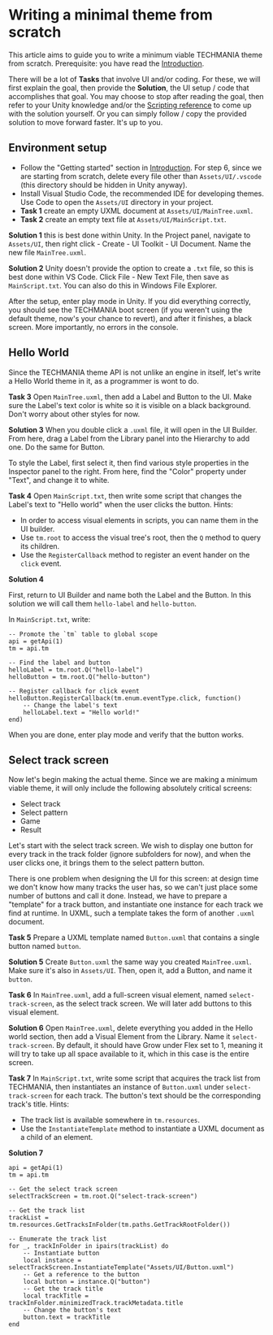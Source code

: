 # Writing a minimal theme from scratch

This article aims to guide you to write a minimum viable TECHMANIA theme from scratch. Prerequisite: you have read the [Introduction](Introduction.md).

There will be a lot of **Tasks** that involve UI and/or coding. For these, we will first explain the goal, then provide the **Solution**, the UI setup / code that accomplishes that goal. You may choose to stop after reading the goal, then refer to your Unity  knowledge and/or the [Scripting reference](Scripting_reference.md) to come up with the solution yourself. Or you can simply follow / copy the provided solution to move forward faster. It's up to you.

## Environment setup

* Follow the "Getting started" section in [Introduction](Introduction.md). For step 6, since we are starting from scratch, delete every file other than `Assets/UI/.vscode` (this directory should be hidden in Unity anyway).
* Install Visual Studio Code, the recommended IDE for developing themes. Use Code to open the `Assets/UI` directory in your project.
* **Task 1** create an empty UXML document at `Assets/UI/MainTree.uxml`.
* **Task 2** create an empty text file at `Assets/UI/MainScript.txt`.

**Solution 1** this is best done within Unity. In the Project panel, navigate to `Assets/UI`, then right click - Create - UI Toolkit - UI Document. Name the new file `MainTree.uxml`.

**Solution 2** Unity doesn't provide the option to create a `.txt` file, so this is best done within VS Code. Click File - New Text File, then save as `MainScript.txt`. You can also do this in Windows File Explorer.

After the setup, enter play mode in Unity. If you did everything correctly, you should see the TECHMANIA boot screen (if you weren't using the default theme, now's your chance to revert), and after it finishes, a black screen. More importantly, no errors in the console.

## Hello World

Since the TECHMANIA theme API is not unlike an engine in itself, let's write a Hello World theme in it, as a programmer is wont to do.

**Task 3** Open `MainTree.uxml`, then add a Label and Button to the UI. Make sure the Label's text color is white so it is visible on a black background. Don't worry about other styles for now.

**Solution 3** When you double click a `.uxml` file, it will open in the UI Builder. From here, drag a Label from the Library panel into the Hierarchy to add one. Do the same for Button.

To style the Label, first select it, then find various style properties in the Inspector panel to the right. From here, find the "Color" property under "Text", and change it to white.

**Task 4** Open `MainScript.txt`, then write some script that changes the Label's text to "Hello world" when the user clicks the button. Hints:
* In order to access visual elements in scripts, you can name them in the UI builder.
* Use `tm.root` to access the visual tree's root, then the `Q` method to query its children.
* Use the `RegisterCallback` method to register an event hander on the `click` event.

**Solution 4**

First, return to UI Builder and name both the Label and the Button. In this solution we will call them `hello-label` and `hello-button`.

In `MainScript.txt`, write:

```
-- Promote the `tm` table to global scope
api = getApi(1)
tm = api.tm

-- Find the label and button
helloLabel = tm.root.Q("hello-label")
helloButton = tm.root.Q("hello-button")

-- Register callback for click event
helloButton.RegisterCallback(tm.enum.eventType.click, function()
    -- Change the label's text
    helloLabel.text = "Hello world!"
end)
```

When you are done, enter play mode and verify that the button works.

## Select track screen

Now let's begin making the actual theme. Since we are making a minimum viable theme, it will only include the following absolutely critical screens:
* Select track
* Select pattern
* Game
* Result

Let's start with the select track screen. We wish to display one button for every track in the track folder (ignore subfolders for now), and when the user clicks one, it brings them to the select pattern button.

There is one problem when designing the UI for this screen: at design time we don't know how many tracks the user has, so we can't just place some number of buttons and call it done. Instead, we have to prepare a "template" for a track button, and instantiate one instance for each track we find at runtime. In UXML, such a template takes the form of another `.uxml` document.

**Task 5** Prepare a UXML template named `Button.uxml` that contains a single button named `button`.

**Solution 5** Create `Button.uxml` the same way you created `MainTree.uxml`. Make sure it's also in `Assets/UI`. Then, open it, add a Button, and name it `button`.

**Task 6** In `MainTree.uxml`, add a full-screen visual element, named `select-track-screen`, as the select track screen. We will later add buttons to this visual element.

**Solution 6** Open `MainTree.uxml`, delete everything you added in the Hello world section, then add a Visual Element from the Library. Name it `select-track-screen`. By default, it should have Grow under Flex set to 1, meaning it will try to take up all space available to it, which in this case is the entire screen.

**Task 7** In `MainScript.txt`, write some script that acquires the track list from TECHMANIA, then instantiates an instance of `Button.uxml` under `select-track-screen` for each track. The button's text should be the corresponding track's title. Hints:
* The track list is available somewhere in `tm.resources`.
* Use the `InstantiateTemplate` method to instantiate a UXML document as a child of an element.

**Solution 7**
```
api = getApi(1)
tm = api.tm

-- Get the select track screen
selectTrackScreen = tm.root.Q("select-track-screen")

-- Get the track list
trackList = tm.resources.GetTracksInFolder(tm.paths.GetTrackRootFolder())

-- Enumerate the track list
for _, trackInFolder in ipairs(trackList) do
    -- Instantiate button
    local instance = selectTrackScreen.InstantiateTemplate("Assets/UI/Button.uxml")
    -- Get a reference to the button
    local button = instance.Q("button")
    -- Get the track title
    local trackTitle = trackInFolder.minimizedTrack.trackMetadata.title
    -- Change the button's text
    button.text = trackTitle
end
```